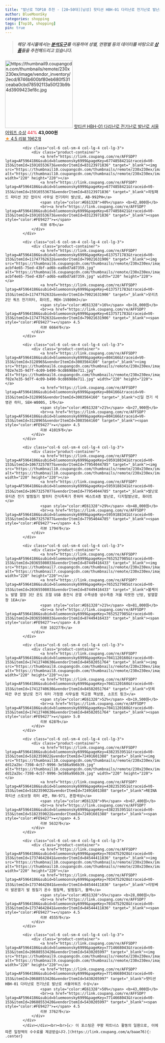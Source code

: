 ```yaml
---
title: "발난로 TOP10 추천 - [20~50대][남성] 핫티션 HBH-01 다리난로 전기난로 발난로 서울어워즈 수상"
author: BlueMoonSky
categories: shopping
tags: [Top10, shopping]
pin: true
---
```


> ##### 해당 게시물에서는 [**분석도구**](https://itemscout.io/)를 이용하여 **성별**, **연령별** 등의 데이터를 바탕으로 [**상품**](https://link.coupang.com/a/baae76)들을 추천해드리고 있습니다.
<div class="container"><div class="row">
            <div class="col-6 col-sm-4 col-lg-4 col-lg-3">
                <div class="product-container">
                    <a href="https://link.coupang.com/re/AFFSDP?lptag=AF5964186&subid=bluemoonsky6999&pageKey=7714668043&traceid=V0-153&itemId=20688553420&vendorItemId=5430205997" target="_blank"><img src="https://thumbnail9.coupangcdn.com/thumbnails/remote/230x230ex/image/vendor_inventory/2ecd/8746b600bf80eb680f531ceaba0cbd78592113a50f23b9b4d3909423ef8c.jpg" alt="https://thumbnail9.coupangcdn.com/thumbnails/remote/230x230ex/image/vendor_inventory/2ecd/8746b600bf80eb680f531ceaba0cbd78592113a50f23b9b4d3909423ef8c.jpg" width="220" height="220"></a>
                    <a href="https://link.coupang.com/re/AFFSDP?lptag=AF5964186&subid=bluemoonsky6999&pageKey=7714668043&traceid=V0-153&itemId=20688553420&vendorItemId=5430205997" target="_blank">핫티션 HBH-01 다리난로 전기난로 발난로 서울어워즈 수상</a>
                    <span style="color:#E61328">44%</span> <b>43,000원</b>
                    <br><a href="https://link.coupang.com/re/AFFSDP?lptag=AF5964186&subid=bluemoonsky6999&pageKey=7714668043&traceid=V0-153&itemId=20688553420&vendorItemId=5430205997" target="_blank"><span style="color:#FE9427">★</span> 4.5
                    리뷰 1962개</a>
                </div>
            </div>
            
            <div class="col-6 col-sm-4 col-lg-4 col-lg-3">
                <div class="product-container">
                    <a href="https://link.coupang.com/re/AFFSDP?lptag=AF5964186&subid=bluemoonsky6999&pageKey=6774858421&traceid=V0-153&itemId=15916553673&vendorItemId=83123971836" target="_blank"><img src="https://thumbnail10.coupangcdn.com/thumbnails/remote/230x230ex/image/vendor_inventory/acc9/9d5ddf4123a023b980883696a64f2b30e0b742c0656318f4e6feaea2be8d.jpg" alt="https://thumbnail10.coupangcdn.com/thumbnails/remote/230x230ex/image/vendor_inventory/acc9/9d5ddf4123a023b980883696a64f2b30e0b742c0656318f4e6feaea2be8d.jpg" width="220" height="220"></a>
                    <a href="https://link.coupang.com/re/AFFSDP?lptag=AF5964186&subid=bluemoonsky6999&pageKey=6774858421&traceid=V0-153&itemId=15916553673&vendorItemId=83123971836" target="_blank">히팅패드 파티션 3단 접이식 사무실 전기히터 발난로, AB-992PH</a>
                    <span style="color:#E61328">40%</span> <b>42,800원</b>
                    <br><a href="https://link.coupang.com/re/AFFSDP?lptag=AF5964186&subid=bluemoonsky6999&pageKey=6774858421&traceid=V0-153&itemId=15916553673&vendorItemId=83123971836" target="_blank"><span style="color:#FE9427">★</span> 
                    리뷰 0개</a>
                </div>
            </div>
            
            <div class="col-6 col-sm-4 col-lg-4 col-lg-3">
                <div class="product-container">
                    <a href="https://link.coupang.com/re/AFFSDP?lptag=AF5964186&subid=bluemoonsky6999&pageKey=6137571783&traceid=V0-153&itemId=11747762632&vendorItemId=79021631906" target="_blank"><img src="https://thumbnail6.coupangcdn.com/thumbnails/remote/230x230ex/image/retail/images/1228758465631557-acbf4e65-75ed-43bf-ad6b-ea8bd7a87359.jpg" alt="https://thumbnail6.coupangcdn.com/thumbnails/remote/230x230ex/image/retail/images/1228758465631557-acbf4e65-75ed-43bf-ad6b-ea8bd7a87359.jpg" width="220" height="220"></a>
                    <a href="https://link.coupang.com/re/AFFSDP?lptag=AF5964186&subid=bluemoonsky6999&pageKey=6137571783&traceid=V0-153&itemId=11747762632&vendorItemId=79021631906" target="_blank">모리츠 2단 쿼츠 전기히터, 화이트, MEH-1V800HJ</a>
                    <span style="color:#E61328">16%</span> <b>16,000원</b>
                    <br><a href="https://link.coupang.com/re/AFFSDP?lptag=AF5964186&subid=bluemoonsky6999&pageKey=6137571783&traceid=V0-153&itemId=11747762632&vendorItemId=79021631906" target="_blank"><span style="color:#FE9427">★</span> 4.5
                    리뷰 6664개</a>
                </div>
            </div>
            
            <div class="col-6 col-sm-4 col-lg-4 col-lg-3">
                <div class="product-container">
                    <a href="https://link.coupang.com/re/AFFSDP?lptag=AF5964186&subid=bluemoonsky6999&pageKey=804166&traceid=V0-153&itemId=3128965&vendorItemId=3003564160" target="_blank"><img src="https://thumbnail6.coupangcdn.com/thumbnails/remote/230x230ex/image/retail/images/471766336271512-f02e7e35-9d7f-4c09-b490-9cd86988e711.jpg" alt="https://thumbnail6.coupangcdn.com/thumbnails/remote/230x230ex/image/retail/images/471766336271512-f02e7e35-9d7f-4c09-b490-9cd86988e711.jpg" width="220" height="220"></a>
                    <a href="https://link.coupang.com/re/AFFSDP?lptag=AF5964186&subid=bluemoonsky6999&pageKey=804166&traceid=V0-153&itemId=3128965&vendorItemId=3003564160" target="_blank">신일 전기 석영관 히터, SEH-W800S, 1개</a>
                    <span style="color:#E61328">21%</span> <b>27,900원</b>
                    <br><a href="https://link.coupang.com/re/AFFSDP?lptag=AF5964186&subid=bluemoonsky6999&pageKey=804166&traceid=V0-153&itemId=3128965&vendorItemId=3003564160" target="_blank"><span style="color:#FE9427">★</span> 4.5
                    리뷰 41019개</a>
                </div>
            </div>
            
            <div class="col-6 col-sm-4 col-lg-4 col-lg-3">
                <div class="product-container">
                    <a href="https://link.coupang.com/re/AFFSDP?lptag=AF5964186&subid=bluemoonsky6999&pageKey=5959188341&traceid=V0-153&itemId=10673257077&vendorItemId=77954044785" target="_blank"><img src="https://thumbnail10.coupangcdn.com/thumbnails/remote/230x230ex/image/vendor_inventory/631b/f081b32a87c34bf9d09398e5f3cb269c35f16956c6f3d6c8a625e858757e.jpg" alt="https://thumbnail10.coupangcdn.com/thumbnails/remote/230x230ex/image/vendor_inventory/631b/f081b32a87c34bf9d09398e5f3cb269c35f16956c6f3d6c8a625e858757e.jpg" width="220" height="220"></a>
                    <a href="https://link.coupang.com/re/AFFSDP?lptag=AF5964186&subid=bluemoonsky6999&pageKey=5959188341&traceid=V0-153&itemId=10673257077&vendorItemId=77954044785" target="_blank">발난로 유티즌 전기 발찜질기 발히터 건식족욕기 풋워머 베스트4종 발난로, 디지털발난로, 화이트</a>
                    <span style="color:#E61328">29%</span> <b>48,000원</b>
                    <br><a href="https://link.coupang.com/re/AFFSDP?lptag=AF5964186&subid=bluemoonsky6999&pageKey=5959188341&traceid=V0-153&itemId=10673257077&vendorItemId=77954044785" target="_blank"><span style="color:#FE9427">★</span> 4.5
                    리뷰 1794개</a>
                </div>
            </div>
            
            <div class="col-6 col-sm-4 col-lg-4 col-lg-3">
                <div class="product-container">
                    <a href="https://link.coupang.com/re/AFFSDP?lptag=AF5964186&subid=bluemoonsky6999&pageKey=7652527985&traceid=V0-153&itemId=20365508033&vendorItemId=87449416433" target="_blank"><img src="https://thumbnail7.coupangcdn.com/thumbnails/remote/230x230ex/image/vendor_inventory/9158/b880eb309f9735d92d410c8d68c4d1383c26236dfb6a30e392edcc7feebf.png" alt="https://thumbnail7.coupangcdn.com/thumbnails/remote/230x230ex/image/vendor_inventory/9158/b880eb309f9735d92d410c8d68c4d1383c26236dfb6a30e392edcc7feebf.png" width="220" height="220"></a>
                    <a href="https://link.coupang.com/re/AFFSDP?lptag=AF5964186&subid=bluemoonsky6999&pageKey=7652527985&traceid=V0-153&itemId=20365508033&vendorItemId=87449416433" target="_blank">볼케이노 발열 깔창 3단 온도 조절 USB 충전식 온열 수족냉증 냉수족증 겨울 따뜻한 난방, 발열깔창 1EA</a>
                    <span style="color:#E61328">21%</span> <b>81,000원</b>
                    <br><a href="https://link.coupang.com/re/AFFSDP?lptag=AF5964186&subid=bluemoonsky6999&pageKey=7652527985&traceid=V0-153&itemId=20365508033&vendorItemId=87449416433" target="_blank"><span style="color:#FE9427">★</span> 4.0
                    리뷰 10227개</a>
                </div>
            </div>
            
            <div class="col-6 col-sm-4 col-lg-4 col-lg-3">
                <div class="product-container">
                    <a href="https://link.coupang.com/re/AFFSDP?lptag=AF5964186&subid=bluemoonsky6999&pageKey=7041120160&traceid=V0-153&itemId=17412740630&vendorItemId=84582051764" target="_blank"><img src="https://thumbnail8.coupangcdn.com/thumbnails/remote/230x230ex/image/vendor_inventory/f0c0/d49f6ae06b67267145388c3b4e1945f00f3893cfe31ca71862845dcce247.jpg" alt="https://thumbnail8.coupangcdn.com/thumbnails/remote/230x230ex/image/vendor_inventory/f0c0/d49f6ae06b67267145388c3b4e1945f00f3893cfe31ca71862845dcce247.jpg" width="220" height="220"></a>
                    <a href="https://link.coupang.com/re/AFFSDP?lptag=AF5964186&subid=bluemoonsky6999&pageKey=7041120160&traceid=V0-153&itemId=17412740630&vendorItemId=84582051764" target="_blank">모찌 따끈 쿠션 발난로 전기 히터 가정용 사무실용 학교용 책상용, 소프트 핑크</a>
                    <span style="color:#E61328">52%</span> <b>19,500원</b>
                    <br><a href="https://link.coupang.com/re/AFFSDP?lptag=AF5964186&subid=bluemoonsky6999&pageKey=7041120160&traceid=V0-153&itemId=17412740630&vendorItemId=84582051764" target="_blank"><span style="color:#FE9427">★</span> 5.0
                    리뷰 628개</a>
                </div>
            </div>
            
            <div class="col-6 col-sm-4 col-lg-4 col-lg-3">
                <div class="product-container">
                    <a href="https://link.coupang.com/re/AFFSDP?lptag=AF5964186&subid=bluemoonsky6999&pageKey=4382353951&traceid=V0-153&itemId=5182359022&vendorItemId=72491601388" target="_blank"><img src="https://thumbnail10.coupangcdn.com/thumbnails/remote/230x230ex/image/retail/images/4285067257241686-dd12a2bc-7398-4c57-9996-3e586a9b6b39.jpg" alt="https://thumbnail10.coupangcdn.com/thumbnails/remote/230x230ex/image/retail/images/4285067257241686-dd12a2bc-7398-4c57-9996-3e586a9b6b39.jpg" width="220" height="220"></a>
                    <a href="https://link.coupang.com/re/AFFSDP?lptag=AF5964186&subid=bluemoonsky6999&pageKey=4382353951&traceid=V0-153&itemId=5182359022&vendorItemId=72491601388" target="_blank">REINA 파티션 스토브형 히터 4면, RH-971, 혼합색상</a>
                    <span style="color:#E61328">9%</span> <b>67,400원</b>
                    <br><a href="https://link.coupang.com/re/AFFSDP?lptag=AF5964186&subid=bluemoonsky6999&pageKey=4382353951&traceid=V0-153&itemId=5182359022&vendorItemId=72491601388" target="_blank"><span style="color:#FE9427">★</span> 4.5
                    리뷰 5632개</a>
                </div>
            </div>
            
            <div class="col-6 col-sm-4 col-lg-4 col-lg-3">
                <div class="product-container">
                    <a href="https://link.coupang.com/re/AFFSDP?lptag=AF5964186&subid=bluemoonsky6999&pageKey=7034752928&traceid=V0-153&itemId=17374642841&vendorItemId=84544411836" target="_blank"><img src="https://thumbnail10.coupangcdn.com/thumbnails/remote/230x230ex/image/vendor_inventory/66e3/897d105ed414c994c8d99999edd9c91197e665098b96cb1f34c2bb3e11ae.jpg" alt="https://thumbnail10.coupangcdn.com/thumbnails/remote/230x230ex/image/vendor_inventory/66e3/897d105ed414c994c8d99999edd9c91197e665098b96cb1f34c2bb3e11ae.jpg" width="220" height="220"></a>
                    <a href="https://link.coupang.com/re/AFFSDP?lptag=AF5964186&subid=bluemoonsky6999&pageKey=7034752928&traceid=V0-153&itemId=17374642841&vendorItemId=84544411836" target="_blank">리빙베이 발온열기 발 찜질기 온수 찜질팩, 발찜질기, 블랙</a>
                    <span style="color:#E61328">5%</span> <b>28,000원</b>
                    <br><a href="https://link.coupang.com/re/AFFSDP?lptag=AF5964186&subid=bluemoonsky6999&pageKey=7034752928&traceid=V0-153&itemId=17374642841&vendorItemId=84544411836" target="_blank"><span style="color:#FE9427">★</span> 4.5
                    리뷰 4555개</a>
                </div>
            </div>
            
            <div class="col-6 col-sm-4 col-lg-4 col-lg-3">
                <div class="product-container">
                    <a href="https://link.coupang.com/re/AFFSDP?lptag=AF5964186&subid=bluemoonsky6999&pageKey=7714668043&traceid=V0-153&itemId=20688553420&vendorItemId=5430205997" target="_blank"><img src="https://thumbnail9.coupangcdn.com/thumbnails/remote/230x230ex/image/vendor_inventory/2ecd/8746b600bf80eb680f531ceaba0cbd78592113a50f23b9b4d3909423ef8c.jpg" alt="https://thumbnail9.coupangcdn.com/thumbnails/remote/230x230ex/image/vendor_inventory/2ecd/8746b600bf80eb680f531ceaba0cbd78592113a50f23b9b4d3909423ef8c.jpg" width="220" height="220"></a>
                    <a href="https://link.coupang.com/re/AFFSDP?lptag=AF5964186&subid=bluemoonsky6999&pageKey=7714668043&traceid=V0-153&itemId=20688553420&vendorItemId=5430205997" target="_blank">핫티션 HBH-01 다리난로 전기난로 발난로 서울어워즈 수상</a>
                    <span style="color:#E61328">50%</span> <b>43,000원</b>
                    <br><a href="https://link.coupang.com/re/AFFSDP?lptag=AF5964186&subid=bluemoonsky6999&pageKey=7714668043&traceid=V0-153&itemId=20688553420&vendorItemId=5430205997" target="_blank"><span style="color:#FE9427">★</span> 4.5
                    리뷰 3762개</a>
                </div>
            </div>
            </div></div><br><br>[👉 이 포스팅은 쿠팡 파트너스 활동의 일환으로, 이에 따른 일정액의 수수료를 제공받습니다.](https://link.coupang.com/a/baae76){: .center}